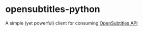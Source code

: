 # opensubtitles-python

A simple (yet powerful) client for consuming [OpenSubtitles API](https://opensubtitles.stoplight.io/)